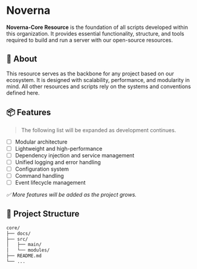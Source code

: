 # Noverna

**Noverna-Core Resource** is the foundation of all scripts developed within this organization. It provides essential functionality, structure, and tools required to build and run a server with our open-source resources.

## 🚀 About

This resource serves as the backbone for any project based on our ecosystem. It is designed with scalability, performance, and modularity in mind. All other resources and scripts rely on the systems and conventions defined here.

## 📦 Features

> The following list will be expanded as development continues.

- [ ] Modular architecture
- [ ] Lightweight and high-performance
- [ ] Dependency injection and service management
- [ ] Unified logging and error handling
- [ ] Configuration system
- [ ] Command handling
- [ ] Event lifecycle management

_✅ More features will be added as the project grows._

## 📁 Project Structure

```bash
core/
├── docs/
├── src/
│   ├── main/
│   └── modules/
├── README.md
└── ...
```
